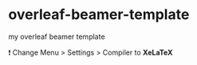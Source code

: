 # overleaf-beamer-template
my overleaf beamer template

❗ Change Menu > Settings > Compiler to **XeLaTeX**
